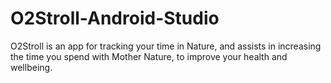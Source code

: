 # O2Stroll-Android-Studio
O2Stroll is an app for tracking your time in Nature, and assists in increasing the time you spend with Mother Nature, to improve your health and wellbeing. 
